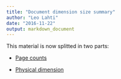 ```yaml
---
title: "Document dimension size summary"
author: "Leo Lahti"
date: "2016-11-22"
output: markdown_document
---
```


This material is now splitted in two parts:

  * [Page counts](pagecount.md)

  * [Physical dimension](dimension.md)



